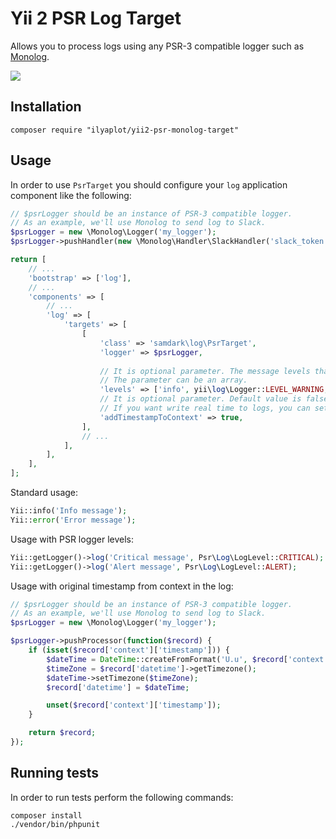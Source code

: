# Yii 2 PSR Log Target

Allows you to process logs using any PSR-3 compatible logger such as [Monolog](https://github.com/Seldaek/monolog).

<a href="https://travis-ci.org/ilyaplot/yii2-psr-monolog-target">
    <img src="https://travis-ci.org/ilyaplot/yii2-psr-monolog-target.svg" />
</a>

## Installation

```
composer require "ilyaplot/yii2-psr-monolog-target"
```

## Usage

In order to use `PsrTarget` you should configure your `log` application component like the following:  

```php
// $psrLogger should be an instance of PSR-3 compatible logger.
// As an example, we'll use Monolog to send log to Slack.
$psrLogger = new \Monolog\Logger('my_logger');
$psrLogger->pushHandler(new \Monolog\Handler\SlackHandler('slack_token', 'logs', null, true, null, \Monolog\Logger::DEBUG));

return [
    // ...
    'bootstrap' => ['log'],    
    // ...    
    'components' => [
        // ...        
        'log' => [
            'targets' => [
                [
                    'class' => 'samdark\log\PsrTarget',
                    'logger' => $psrLogger,
                    
                    // It is optional parameter. The message levels that this target is interested in.
                    // The parameter can be an array.
                    'levels' => ['info', yii\log\Logger::LEVEL_WARNING, Psr\Log\LogLevel::CRITICAL],
                    // It is optional parameter. Default value is false. If you use Yii log buffering, you see buffer write time, and not real timestamp.
                    // If you want write real time to logs, you can set addTimestampToContext as true and use timestamp from log event context.
                    'addTimestampToContext' => true,
                ],
                // ...
            ],
        ],
    ],
];
```

Standard usage:

```php
Yii::info('Info message');
Yii::error('Error message');
```

Usage with PSR logger levels:

```php
Yii::getLogger()->log('Critical message', Psr\Log\LogLevel::CRITICAL);
Yii::getLogger()->log('Alert message', Psr\Log\LogLevel::ALERT);
```

Usage with original timestamp from context in the log:

```php
// $psrLogger should be an instance of PSR-3 compatible logger.
// As an example, we'll use Monolog to send log to Slack.
$psrLogger = new \Monolog\Logger('my_logger');

$psrLogger->pushProcessor(function($record) {
    if (isset($record['context']['timestamp'])) {
        $dateTime = DateTime::createFromFormat('U.u', $record['context']['timestamp']);
        $timeZone = $record['datetime']->getTimezone();
        $dateTime->setTimezone($timeZone);
        $record['datetime'] = $dateTime;

        unset($record['context']['timestamp']);
    }

    return $record;
});
```

## Running tests

In order to run tests perform the following commands:

```
composer install
./vendor/bin/phpunit
```
